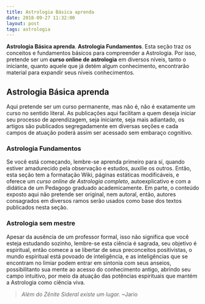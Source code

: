 ```yaml
---
title: Astrologia Básica aprenda
date: 2018-09-27 11:32:00
layout: post
tags: astrologia
---
```

**Astrologia Básica aprenda**. **Astrologia Fundamentos**. Esta seção traz os conceitos e fundamentos básicos para compreender a Astrologia. Por isso, pretende ser um **curso online de astrologia** em diversos níveis, tanto o iniciante, quanto aquele que já detém algum conhecimento, encontrarão material para expandir seus níveis conhecimentos.     

## Astrologia Básica aprenda

Aqui pretende ser um curso permanente, mas não é, não é exatamente um curso no sentido literal. As publicações aqui facilitam a quem deseja iniciar seu processo de aprendizagem, seja iniciante, seja mais adiantado, os artigos são publicados segregadamente em diversas seções e cada campos de atuação poderá assim ser acessado sem embaraço cognitivo.

### Astrologia Fundamentos
Se você está começando, lembre-se aprenda primeiro para sí, quando estiver amadurecido pela observação e estudos, auxilie os outros.
​
Então, esta seção tem a formatação Wiki, páginas estáticas modificáveis, e oferece um *curso online de Astrologia completo*, autoexplicativo e com a didática de um Pedagogo graduado academicamente. Em parte, o conteúdo exposto aqui não pretende ser original, nem autoral, então, autores consagrados em diversos ramos serão usados como base dos textos publicados nesta seção.

### Astrologia sem mestre

Apesar da ausência de um professor formal, isso não significa que você esteja estudando sozinho, lembre-se esta ciência é sagrada, seu objetivo é espiritual, então comece a se libertar de seus preconceitos positivistas, o mundo espiritual está povoado de inteligência, e as inteligências que se encontram no limiar podem entrar em sintonia com seus anseios, possibilitanto sua mente ao acesso do conhecimento antigo, abrindo seu campo intuitivo, por meio da atuação das potências espirituais que mantém a Astrologia como ciência viva.

>*Além do Zênite Sideral existe um lugar.* ~Jario

